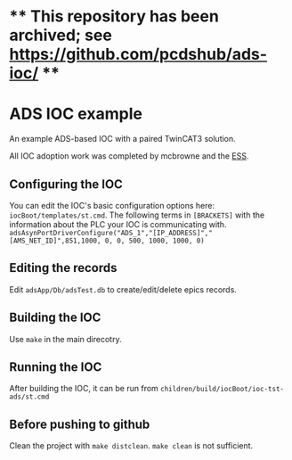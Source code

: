 # ** This repository has been archived; see https://github.com/pcdshub/ads-ioc/ **

# ADS IOC example

An example ADS-based IOC with a paired TwinCAT3 solution.

All IOC adoption work was completed by mcbrowne and the [ESS](https://europeanspallationsource.se/). 

## Configuring the IOC

You can edit the IOC's basic configuration options here: `iocBoot/templates/st.cmd`.
The following terms in `[BRACKETS]` with the information about the PLC your IOC is communicating with. 
`adsAsynPortDriverConfigure("ADS_1","[IP_ADDRESS]","[AMS_NET_ID]",851,1000, 0, 0, 500, 1000, 1000, 0)`

## Editing the records

Edit `adsApp/Db/adsTest.db` to create/edit/delete epics records.

## Building the IOC

Use `make` in the main direcotry.

## Running the IOC

After building the IOC, it can be run from `children/build/iocBoot/ioc-tst-ads/st.cmd`

## Before pushing to github

Clean the project with `make distclean`. `make clean` is not sufficient.
